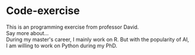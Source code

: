 # Code-exercise
This is an programming exercise from professor David.
<br>
Say more about...<br>
During my master's career, I mainly work on R. But with the popularity of AI, I am willing to work on Python during my PhD.
